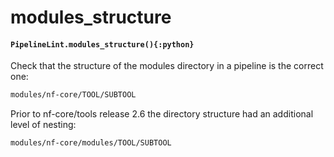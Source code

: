 # modules_structure

#### `PipelineLint.modules_structure(){:python}`

Check that the structure of the modules directory in a pipeline is the correct one:

```bash
modules/nf-core/TOOL/SUBTOOL
```

Prior to nf-core/tools release 2.6 the directory structure had an additional level of nesting:

```bash
modules/nf-core/modules/TOOL/SUBTOOL
```
